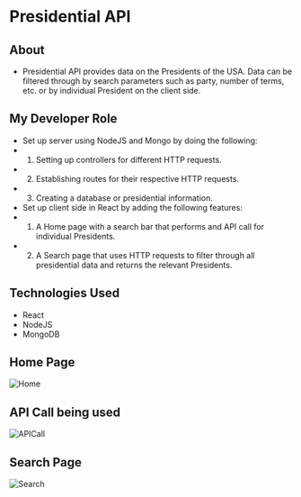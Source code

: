 # Presidential API

## About
* Presidential API provides data on the Presidents of the USA. Data can be filtered through by search parameters such as party, number of terms, etc. or by individual President on the client side.  

## My Developer Role
* Set up server using NodeJS and Mongo by doing the following:
* 1. Setting up controllers for different HTTP requests.
* 2. Establishing routes for their respective HTTP requests. 
* 3. Creating a database or presidential information. 
* Set up client side in React by adding the following features:
* 1. A Home page with a search bar that performs and API call for individual Presidents. 
* 2. A Search page that uses HTTP requests to filter through all presidential data and returns the relevant Presidents. 

## Technologies Used
* React
* NodeJS
* MongoDB

## Home Page
![Home](https://github.com/theoriginalcaliforniaburrito/presidentialAPI/blob/master/presidentialAPI-Home.png?raw=true "Title")

## API Call being used
![APICall](https://github.com/theoriginalcaliforniaburrito/presidentialAPI/blob/master/presidentialAPI-Search.png?raw=true "Title")

## Search Page
![Search](https://github.com/theoriginalcaliforniaburrito/presidentialAPI/blob/master/presidentialAPI-Filter.png?raw=true "Title")
